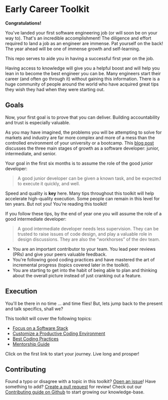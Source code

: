 Early Career Toolkit
=======

**Congratulations!**

You've landed your first software engineering job (or will soon be on your way to).
That's an incredible accomplishment! The diligence and effort required to land a job as an engineer are immense.
Pat yourself on the back! The year ahead will be one of immense growth and self-learning.

This repo serves to aide you in having a successful first year on the job.

Having access to knowledge will give you a helpful boost and will help you lean in to become the best engineer you can be.
Many engineers start their career (and often go through it) without gaining this information. There is a huge community of people around the world who have acquired great tips they wish they had when they were starting out.

Goals
-----
Now, your first goal is to prove that you can deliver.
Building accountability and trust is especially valuable.

As you may have imagined, the problems you will be attempting to solve for markets and industry are far more complex and more of a mess than the controlled environment of your university or a bootcamp.
This [blog post](http://mattbriggs.net/blog/2015/06/01/the-role-of-a-senior-developer/) discusses the three main stages of growth as a software developer: junior, intermediate, and senior.

Your goal in the first six months is to assume the role of the good junior developer:

> A good junior developer can be given a known task, and be expected to execute it quickly, and well.

Speed and quality is **key** here. Many tips throughout this toolkit will help accelerate high-quality execution.
Some people can remain in this level for ten years. But not you! You're reading this toolkit!

If you follow these tips, by the end of year one you will assume the role of a good intermediate developer:

> A good intermediate developer needs less supervision. They can be trusted to raise issues of code design, and play a valuable role in design discussions. They are also the “workhorses” of the dev team.

* You are an important contributor to your team. You lead peer reviews (PRs) and give your peers valuable feedback.
* You're following good coding practices and have mastered the art of incremental progress (topics covered later in the toolkit).
* You are starting to get into the habit of being able to plan and thinking about the overall picture instead of just cranking out a feature.

Execution
----
You'll be there in no time ... and time flies! But, lets jump back to the present and talk specifics, shall we?

This toolkit will cover the following topics:

 - [Focus on a Software Stack](content/stack_focus.md)
 - [Customize a Productive Coding Environment](content/customize_your_environment.md)
 - [Best Coding Practices](content/best_coding_practices.md)
 - [Mentorship Guide](content/mentorship_guide.md)

Click on the first link to start your journey. Live long and prosper!

Contributing
----

Found a typo or disagree with a topic in this toolkit? [Open an issue](https://github.com/dhakiki/early-career-toolkit/issues)!
Have something to add? [Create a pull request](https://help.github.com/articles/using-pull-requests/) for review!
Check out our [Contributing guide on Github](https://github.com/dhakiki/early-career-toolkit/blob/master/CONTRIBUTING.md) to start growing our knowledge-base.
